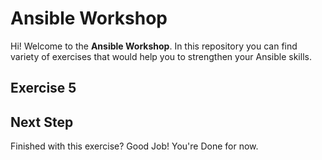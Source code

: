 # Ansible Workshop

Hi! Welcome to the **Ansible Workshop**. In this repository you can find variety of exercises that would help you to strengthen your Ansible skills.

## Exercise 5

## Next Step

Finished with this exercise? Good Job! You're Done for now.
